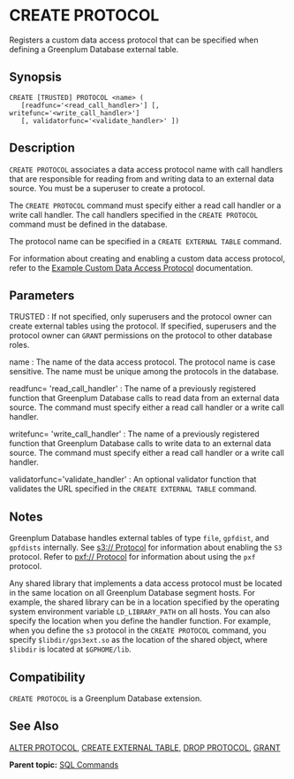 # CREATE PROTOCOL 

Registers a custom data access protocol that can be specified when defining a Greenplum Database external table.

## <a id="section2"></a>Synopsis 

``` {#sql_command_synopsis}
CREATE [TRUSTED] PROTOCOL <name> (
   [readfunc='<read_call_handler>'] [, writefunc='<write_call_handler>']
   [, validatorfunc='<validate_handler>' ])
```

## <a id="section3"></a>Description 

`CREATE PROTOCOL` associates a data access protocol name with call handlers that are responsible for reading from and writing data to an external data source. You must be a superuser to create a protocol.

The `CREATE PROTOCOL` command must specify either a read call handler or a write call handler. The call handlers specified in the `CREATE PROTOCOL` command must be defined in the database.

The protocol name can be specified in a `CREATE EXTERNAL TABLE` command.

For information about creating and enabling a custom data access protocol, refer to the [Example Custom Data Access Protocol](../load/topics/g-example-custom-data-access-protocol.html) documentation.

## <a id="section4"></a>Parameters 

TRUSTED
:   If not specified, only superusers and the protocol owner can create external tables using the protocol. If specified, superusers and the protocol owner can `GRANT` permissions on the protocol to other database roles.

name
:   The name of the data access protocol. The protocol name is case sensitive. The name must be unique among the protocols in the database.

readfunc= 'read\_call\_handler'
:   The name of a previously registered function that Greenplum Database calls to read data from an external data source. The command must specify either a read call handler or a write call handler.

writefunc= 'write\_call\_handler'
:   The name of a previously registered function that Greenplum Database calls to write data to an external data source. The command must specify either a read call handler or a write call handler.

validatorfunc='validate\_handler'
:   An optional validator function that validates the URL specified in the `CREATE EXTERNAL TABLE` command.

## <a id="section5"></a>Notes 

Greenplum Database handles external tables of type `file`, `gpfdist`, and `gpfdists` internally. See [s3:// Protocol](../../admin_guide/external/g-s3-protocol.html#amazon-emr/s3_prereq) for information about enabling the `S3` protocol. Refer to [pxf:// Protocol](../../admin_guide/external/g-pxf-protocol.html) for information about using the `pxf` protocol.

Any shared library that implements a data access protocol must be located in the same location on all Greenplum Database segment hosts. For example, the shared library can be in a location specified by the operating system environment variable `LD_LIBRARY_PATH` on all hosts. You can also specify the location when you define the handler function. For example, when you define the `s3` protocol in the `CREATE PROTOCOL` command, you specify `$libdir/gps3ext.so` as the location of the shared object, where `$libdir` is located at `$GPHOME/lib`.

## <a id="section7"></a>Compatibility 

`CREATE PROTOCOL` is a Greenplum Database extension.

## <a id="section8"></a>See Also 

[ALTER PROTOCOL](ALTER_PROTOCOL.html), [CREATE EXTERNAL TABLE](CREATE_EXTERNAL_TABLE.html), [DROP PROTOCOL](DROP_PROTOCOL.html), [GRANT](GRANT.html)

**Parent topic:** [SQL Commands](../sql_commands/sql_ref.html)


